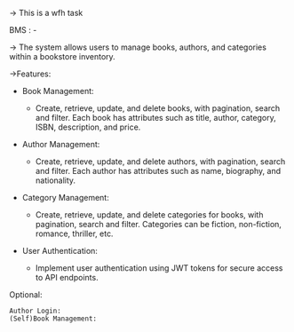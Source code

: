 -> This is a wfh task 

BMS : - 

-> The system allows users to manage books, authors, and categories within a bookstore inventory.
 
->Features:

 - Book Management:
 
    - Create, retrieve, update, and delete books, with pagination, search and filter.
    Each book has attributes such as title, author, category, ISBN, description, and price.
  
 - Author Management:

   - Create, retrieve, update, and delete authors, with pagination, search and filter.
    Each author has attributes such as name, biography, and nationality.
  
 - Category Management:

    - Create, retrieve, update, and delete categories for books, with pagination, search and filter.
  Categories can be fiction, non-fiction, romance, thriller, etc.
  
 - User Authentication:

    - Implement user authentication using JWT tokens for secure access to API endpoints.


  Optional:
  
    Author Login:
    (Self)Book Management:
